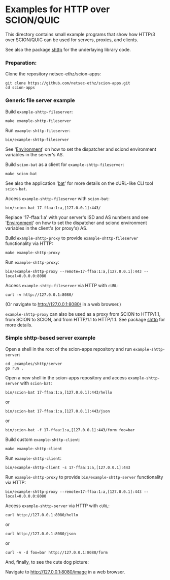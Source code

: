 # Examples for HTTP over SCION/QUIC

This directory contains small example programs that show how HTTP/3 over SCION/QUIC can be used for servers, proxies, and clients.

See also the package [shttp](../../pkg/shttp/README.md) for the underlaying library code.

### Preparation:

Clone the repository netsec-ethz/scion-apps:

```
git clone https://github.com/netsec-ethz/scion-apps.git
cd scion-apps
```

### Generic file server example

Build `example-shttp-fileserver`:

```
make example-shttp-fileserver
```

Run `example-shttp-fileserver`:

```
bin/example-shttp-fileserver
```

See '[Environment](../../README.md#Environment)' on how to set the dispatcher and sciond environment variables in the server's AS.

Build `scion-bat` as a client for `example-shttp-fileserver`:

```
make scion-bat
```

See also the application '[bat](../../bat/README.md)' for more details on the cURL-like CLI tool `scion-bat`.

Access `example-shttp-fileserver` with `scion-bat`:

```
bin/scion-bat 17-ffaa:1:a,[127.0.0.1]:443/
```

Replace '17-ffaa:1:a' with your server's ISD and AS numbers and see '[Environment](../../README.md#Environment)' on how to set the dispatcher and sciond environment variables in the client's (or proxy's) AS.

Build `example-shttp-proxy` to provide `example-shttp-fileserver` functionality via HTTP:

```
make example-shttp-proxy
```

Run `example-shttp-proxy`:

```
bin/example-shttp-proxy --remote=17-ffaa:1:a,[127.0.0.1]:443 --local=0.0.0.0:8080
```

Access `example-shttp-fileserver` via HTTP with `cURL`:

```
curl -v http://127.0.0.1:8080/
```

(Or navigate to http://127.0.0.1:8080/ in a web browser.)

`example-shttp-proxy` can also be used as a proxy from SCION to HTTP/1.1, from SCION to SCION, and from HTTP/1.1 to HTTP/1.1. See package [shttp](../../pkg/shttp/README.md) for more details.

### Simple shttp-based server example

Open a shell in the root of the scion-apps repository and run `example-shttp-server`:

```
cd _examples/shttp/server
go run .
```

Open a new shell in the scion-apps repository and access `example-shttp-server` with `scion-bat`:

```
bin/scion-bat 17-ffaa:1:a,[127.0.0.1]:443/hello
```

or

```
bin/scion-bat 17-ffaa:1:a,[127.0.0.1]:443/json
```

or

```
bin/scion-bat -f 17-ffaa:1:a,[127.0.0.1]:443/form foo=bar
```

Build custom `example-shttp-client`:

```
make example-shttp-client
```

Run `example-shttp-client`:

```
bin/example-shttp-client -s 17-ffaa:1:a,[127.0.0.1]:443
```

Run `example-shttp-proxy` to provide `bin/example-shttp-server` functionality via HTTP:

```
bin/example-shttp-proxy --remote=17-ffaa:1:a,[127.0.0.1]:443 --local=0.0.0.0:8080
```

Access `example-shttp-server` via HTTP with `cURL`:

```
curl http://127.0.0.1:8080/hello
```

or

```
curl http://127.0.0.1:8080/json
```

or

```
curl -v -d foo=bar http://127.0.0.1:8080/form
```

And, finally, to see the cute dog picture:

Navigate to http://127.0.0.1:8080/image in a web browser.
